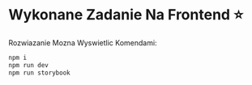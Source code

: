 # Wykonane Zadanie Na Frontend ⭐

Rozwiazanie Mozna Wyswietlic Komendami:
```bash
npm i
npm run dev
npm run storybook
```
